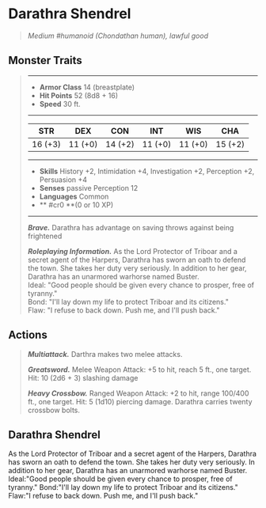 # Darathra Shendrel
>*Medium #humanoid (Chondathan human), lawful good*
## Monster Traits
>___
>- **Armor Class** 14 (breastplate)
>- **Hit Points** 52 (8d8 + 16)
>- **Speed** 30 ft.
>___
>|STR|DEX|CON|INT|WIS|CHA|
>|:---:|:---:|:---:|:---:|:---:|:---:|
>|16 (+3)|11 (+0)|14 (+2)|11 (+0)|11 (+0)|15 (+2)|
>___
>- **Skills** History +2, Intimidation +4, Investigation +2, Perception +2, Persuasion +4
>- **Senses** passive Perception 12
>- **Languages** Common
>- ** #cr0 **(0 or 10 XP)
>___
>***Brave.*** Darathra has advantage on saving throws against being frightened  
>
>***Roleplaying Information.*** As the Lord Protector of Triboar and a secret agent of the Harpers, Darathra has sworn an oath to defend the town. She takes her duty very seriously. In addition to her gear, Darathra has an unarmored warhorse named Buster.  
>Ideal: "Good people should be given every chance to prosper, free of tyranny."  
>Bond: "I'll lay down my life to protect Triboar and its citizens."  
>Flaw: "I refuse to back down. Push me, and I'll push back."  
>
## Actions
>***Multiattack.*** Darthra makes two melee attacks.  
>
>***Greatsword.*** Melee Weapon Attack: +5 to hit, reach 5 ft., one target. Hit: 10 (2d6 + 3) slashing damage  
>
>***Heavy Crossbow.*** Ranged Weapon Attack: +2 to hit, range 100/400 ft., one target. Hit: 5 (1d10) piercing damage. Darathra carries twenty crossbow bolts.
## Darathra Shendrel
As the Lord Protector of Triboar and a secret agent of the Harpers, Darathra has sworn an oath to defend the town. She takes her duty very seriously. In addition to her gear, Darathra has an unarmored warhorse named Buster.
Ideal:"Good people should be given every chance to prosper, free of tyranny."
Bond:"I'll lay down my life to protect Triboar and its citizens."
Flaw:"I refuse to back down. Push me, and I'll push back."